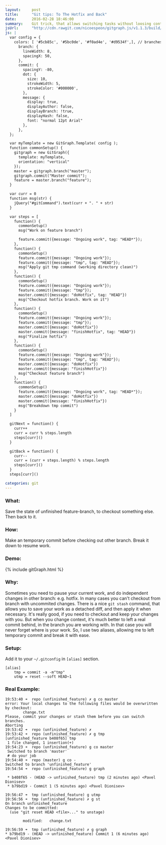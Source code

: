 ```yaml
---
layout:     post
title:      "Git tips: To The Hotfix and Back"
date:       2016-02-28 18:46:00
summary:    Git trick, that allows switching tasks without loosing context and messing with stash.
jsUrl:      "http://cdn.rawgit.com/nicoespeon/gitgraph.js/v1.1.3/build/gitgraph.js"
js: |
  var config = { 
    colors: [ '#5cb85c', '#5bc0de', '#f0ad4e', '#d9534f',], // branches colors, 1 per column
      branch: {
        lineWidth: 8,
        spacingX: 50,
      },
      commit: {
        spacingY: -80,
        dot: {
          size: 10,
          strokeWidth: 5,
          strokeColor: '#000000',
        },
        message: {
          display: true,
          displayAuthor: false,
          displayBranch: !true,
          displayHash: false,
          font: "normal 12pt Arial"
        },
      },
  };

  var myTemplate = new GitGraph.Template( config );
  function commonSetup() {
    gitgraph = new GitGraph({
      template: myTemplate,
      orientation: "vertical"
    });
    master = gitgraph.branch("master");
    gitgraph.commit("Master commit");
    feature = master.branch("feature");
  }

  var curr = 0
  function msg(str) {
    jQuery("#gitCommand").text(curr + ". " + str)
  }

  var steps = [
    function() {
      commonSetup()
      msg("Work on feature branch")

      feature.commit({message: "Ongoing work", tag: "HEAD*"});
    },
    function() {
      commonSetup()
      feature.commit({message: "Ongoing work"});
      feature.commit({message: "tmp", tag: "HEAD"});
      msg("Apply git tmp command (working directory clean)")
    },
    function() {
      commonSetup()
      feature.commit({message: "Ongoing work"});
      feature.commit({message: "tmp"});
      master.commit({message: "doHotfix", tag: "HEAD"})
      msg("Checkout hotfix branch. Work on it")
    },
    function() {
      commonSetup()
      feature.commit({message: "Ongoing work"});
      feature.commit({message: "tmp"});
      master.commit({message: "doHotfix"})
      master.commit({message: "finishHotfix", tag: "HEAD"})
      msg("Finalize hotfix")
    },
    function() {
      commonSetup()
      feature.commit({message: "Ongoing work"});
      feature.commit({message: "tmp", tag: "HEAD"});
      master.commit({message: "doHotfix"})
      master.commit({message: "finishHotfix"})
      msg("Checkout feature branch")
    },
    function() {
      commonSetup()
      feature.commit({message: "Ongoing work", tag: "HEAD*"});
      master.commit({message: "doHotfix"})
      master.commit({message: "finishHotfix"})
      msg("Breakdown tmp commit")
    }
  ]

  gitNext = function() {
    curr++
    curr = curr % steps.length
    steps[curr]()
  }

  gitBack = function() {
    curr--
    curr = (curr + steps.length) % steps.length
    steps[curr]()
  }
  steps[curr]()

categories: git
---
```


### What:
Save the state of unfinished feature-branch, to checkout something else. Then back to it.  

### How:
Make an temporary commit before checking out other branch. Break it down to resume work.

### Demo:
{% include gitGraph.html %}

### Why:
Sometimes you need to pause your current work, and do independent changes in other branch: e.g. hotfix. In many cases you can't checkout from branch with uncommited changes. 
There is a nice `git stash` command, that allows you to save your work as a detached diff, and then apply it when necessary. It's really good, if you need to checkout and keep your changes with you.
But when you change context, it's much better to left a real commit behind, in the branch you are working with. In that case you will never forget where is your work. So, I use two aliases, allowing me to left temporary commit and break it with ease.

### Setup:
Add it to your `~/.gitconfig` in `[alias]` section.

```
[alias]
    tmp = commit -a -m"tmp"
    utmp = reset --soft HEAD~1
```

### Real Example:
```
19:53:40 ➜  repo (unfinished_feature) ✗ g co master 
error: Your local changes to the following files would be overwritten by checkout:
        change.txt
Please, commit your changes or stash them before you can switch branches.
Aborting
19:53:42 ➜  repo (unfinished_feature) ✗ 
19:53:42 ➜  repo (unfinished_feature) ✗ g tmp
[unfinished_feature b408f65] tmp
 1 file changed, 1 insertion(+)
19:54:23 ➜  repo (unfinished_feature) g co master
 Switched to branch 'master'
 # do your job
19:54:40 ➜  repo (master) g co -
Switched to branch 'unfinished_feature'
19:54:54 ➜  repo (unfinished_feature) g graph

 * b408f65 - (HEAD -> unfinished_feature) tmp (2 minutes ago) <Pavel Dionisev>
 * b79bd19 - Commit 1 (5 minutes ago) <Pavel Dionisev>

19:56:47 ➜  tmp (unfinished_feature) g utmp
19:56:56 ➜  tmp (unfinished_feature) ✗ g st
On branch unfinished_feature
Changes to be committed:
  (use "git reset HEAD <file>..." to unstage)

        modified:   change.txt

19:56:59 ➜  tmp (unfinished_feature) ✗ g graph
* b79bd19 - (HEAD -> unfinished_feature) Commit 1 (6 minutes ago) <Pavel Dionisev>
```
